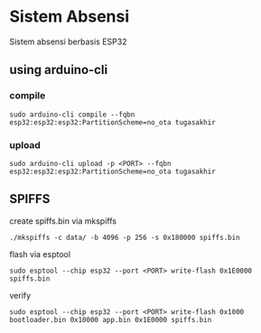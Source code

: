 # Sistem Absensi
Sistem absensi berbasis ESP32

## using arduino-cli

### compile

```
sudo arduino-cli compile --fqbn esp32:esp32:esp32:PartitionScheme=no_ota tugasakhir
```

### upload

```
sudo arduino-cli upload -p <PORT> --fqbn esp32:esp32:esp32:PartitionScheme=no_ota tugasakhir
```

## SPIFFS

create spiffs.bin via mkspiffs

```
./mkspiffs -c data/ -b 4096 -p 256 -s 0x180000 spiffs.bin
```

flash via esptool

```
sudo esptool --chip esp32 --port <PORT> write-flash 0x1E0000 spiffs.bin
```

verify

```
sudo esptool --chip esp32 --port <PORT> write-flash 0x1000 bootloader.bin 0x10000 app.bin 0x1E0000 spiffs.bin

```
